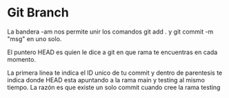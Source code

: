 # Git Branch

La bandera -am nos permite unir los comandos git add . y git commit -m "msg" en uno
solo.

El puntero HEAD es quien le dice a git en que rama te encuentras en cada momento.

La primera linea te indica el ID unico de tu commit y dentro de parentesis te indica donde
HEAD esta apuntando a la rama main y testing al mismo tiempo. La razón es que existe un
solo commit cuando cree la rama testing